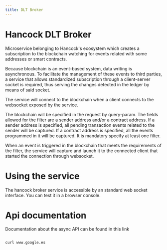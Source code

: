 ```yaml
---
title: DLT Broker
---
```


# Hancock DLT Broker

Microservice belonging to Hancock's ecosystem which creates a subscription to the blockchain watching for events related with some addresses or smart contracts.

Because blockchain is an event-based system, data writing is asynchronous. To facilitate the management of these events to third parties, a service that allows standardized subscription through a client-server socket is required, thus serving the changes detected in the ledger by means of said socket.

The service will connect to the blockchain when a client connects to the websocket exposed by the service.

The blockchain will be specified in the request by query-param. The fields allowed for the filter are a sender address and/or a contract address. If a sender address is specified, all pending transaction events related to the sender will be captured. If a contract address is specified, all the events programmed in it will be captured. It is mandatory specify at least one filter.

When an event is triggered in the blockchain that meets the requirements of the filter, the service will capture and launch it to the connected client that started the connection through websocket.

# Using the service

The hancock broker service is accessible by an standard web socket interface. You can test it in a browser console.

# Api documentation

Documentation about the async API can be found in this link

```bash

curl www.google.es

```
